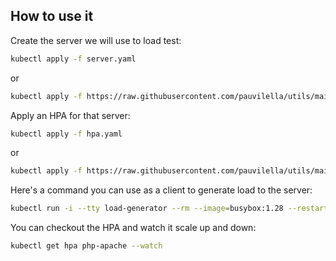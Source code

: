 ## How to use it
Create the server we will use to load test:
```bash
kubectl apply -f server.yaml
```
or
```bash
kubectl apply -f https://raw.githubusercontent.com/pauvilella/utils/main/kubernetes/examples/load-testing/server.yaml
```
Apply an HPA for that server:
```bash
kubectl apply -f hpa.yaml
```
or
```bash
kubectl apply -f https://raw.githubusercontent.com/pauvilella/utils/main/kubernetes/examples/load-testing/hpa.yaml
```
Here's a command you can use as a client to generate load to the server:
```bash
kubectl run -i --tty load-generator --rm --image=busybox:1.28 --restart=Never -- /bin/sh -c "while sleep 0.01; do wget -q -O- http://php-apache; done"
```
You can checkout the HPA and watch it scale up and down:
```bash
kubectl get hpa php-apache --watch
```
